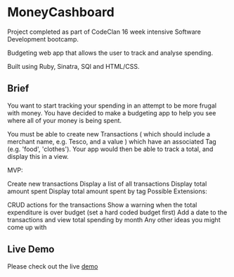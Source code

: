 # MoneyCashboard

Project completed as part of CodeClan 16 week intensive Software Development bootcamp.

Budgeting web app that allows the user to track and analyse spending.

Built using Ruby, Sinatra, SQl and HTML/CSS.

## Brief

You want to start tracking your spending in an attempt to be more frugal with money. You have decided to make a budgeting app to help you see where all of your money is being spent.

You must be able to create new Transactions ( which should include a merchant name, e.g. Tesco, and a value ) which have an associated Tag (e.g. 'food', 'clothes'). Your app would then be able to track a total, and display this in a view.

MVP:

Create new transactions
Display a list of all transactions
Display total amount spent
Display total amount spent by tag
Possible Extensions:

CRUD actions for the transactions
Show a warning when the total expenditure is over budget (set a hard coded budget first)
Add a date to the transactions and view total spending by month
Any other ideas you might come up with

## Live Demo

Please check out the live [demo](https://ruby-money-cash-board.herokuapp.com/)
